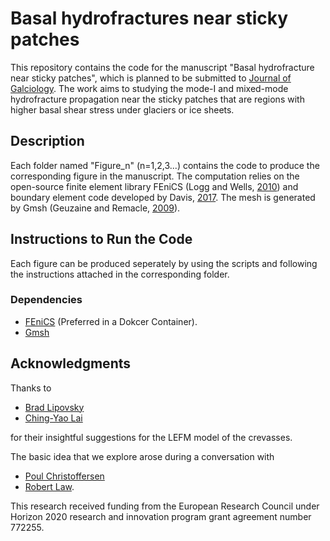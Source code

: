 # Basal hydrofractures near sticky patches

This repository contains the code for the manuscript "Basal hydrofracture near sticky patches", which is planned to be submitted to [Journal of Galciology](https://www.cambridge.org/core/journals/journal-of-glaciology). The work aims to studying the mode-I and mixed-mode hydrofracture propagation near the sticky patches that are regions with higher basal shear stress under glaciers or ice sheets.

## Description

Each folder named "Figure_n" (n=1,2,3...) contains the code to produce the corresponding figure in the manuscript. The computation relies on the open-source finite element library FEniCS (Logg and Wells, [2010](https://doi.org/10.1145/1731022.1731030)) and boundary element code developed by Davis, [2017](https://abdn.primo.exlibrisgroup.com/discovery/delivery/44ABE_INST:44ABE_VU1/12153058290005941?lang=en&viewerServiceCode=AlmaViewer). The mesh is generated by Gmsh (Geuzaine and Remacle, [2009](https://doi.org/10.1002/nme.2579)).

## Instructions to Run the Code

Each figure can be produced seperately by using the scripts and following the instructions attached in the corresponding folder.

### Dependencies

* [FEniCS](https://fenicsproject.org/) (Preferred in a Dokcer Container).
* [Gmsh](https://gmsh.info/)

## Acknowledgments

Thanks to
* [Brad Lipovsky](https://www.ess.washington.edu/people/profile.php?pid=lipovsky--brad)
* [Ching-Yao Lai](https://geosciences.princeton.edu/people/ching-yao-lai)

for their insightful suggestions for the LEFM model of the crevasses.

The basic idea that we explore arose during a conversation with
* [Poul Christoffersen](https://www.spri.cam.ac.uk/people/christoffersen/)
* [Robert Law](https://www.spri.cam.ac.uk/people/law/).

This research received funding from the European Research Council under Horizon 2020 research and innovation program grant agreement number 772255.

